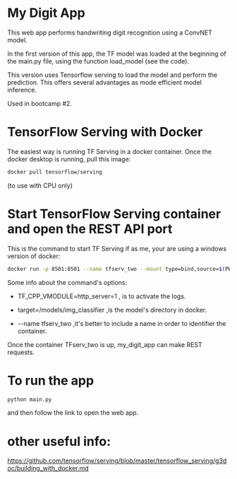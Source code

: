 # My Digit App

This web app performs handwriting digit recognition using a ConvNET model. 

In the first version of this app, the TF model was loaded at the beginning of the main.py file, using the function load_model (see the code). 

This version uses Tensorflow serving to load the model and perform the prediction. This offers several advantages as mode efficient model inference.

Used in bootcamp #2.

# TensorFlow Serving with Docker

The easiest way is running TF Serving in a docker container. Once the docker desktop is running, pull this image:

```bash
docker pull tensorflow/serving
```

(to use with CPU only)

# Start TensorFlow Serving container and open the REST API port

This is the command to start TF Serving if as me, your are using a windows version of docker:

```bash
docker run -p 8501:8501 --name tfserv_two --mount type=bind,source=$(PWD)/static/handwriting_model_convnet/,target=/models/img_classifier -e TF_CPP_VMODULE=http_server=1 -e  MODEL_NAME=img_classifier -t tensorflow/serving

```

Some info about the command's options:
- TF_CPP_VMODULE=http_server=1             , is to activate the logs.

- target=/models/img_classifier            ,is the model's directory in docker. 

- --name tfserv_two                        ,it's better to include a name in order to identifier the container. 

Once the container TFserv_two is up, my_digit_app can make REST requests. 

# To run the app 

```bash
python main.py

```
and then follow the link to open the web app. 

# other useful info:
https://github.com/tensorflow/serving/blob/master/tensorflow_serving/g3doc/building_with_docker.md
